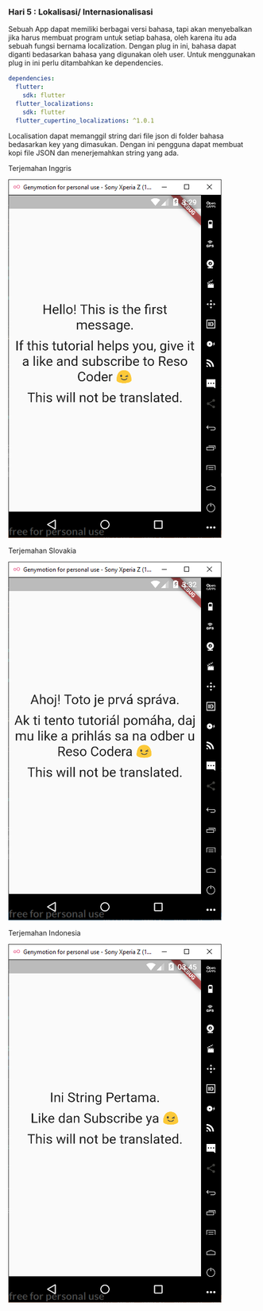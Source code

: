 ### Hari 5 : Lokalisasi/ Internasionalisasi
Sebuah App dapat memiliki berbagai versi bahasa, tapi akan menyebalkan jika harus membuat program untuk setiap bahasa, oleh karena itu ada sebuah fungsi bernama localization. Dengan plug in ini, bahasa dapat diganti bedasarkan bahasa yang digunakan oleh user. Untuk menggunakan plug in ini perlu ditambahkan ke dependencies.

```yaml
dependencies:
  flutter:
    sdk: flutter
  flutter_localizations:
    sdk: flutter
  flutter_cupertino_localizations: ^1.0.1
```
Localisation dapat memanggil string dari file json di folder bahasa bedasarkan key yang dimasukan. Dengan ini pengguna dapat membuat kopi file JSON dan menerjemahkan string yang ada.

Terjemahan Inggris

![Icon diganti](https://github.com/Hilman27/picutreRepo/blob/master/Media7/5_Translate_Eng.PNG?raw=true)

Terjemahan Slovakia

![Icon diganti](https://github.com/Hilman27/picutreRepo/blob/master/Media7/5_Translate_Slovakia.PNG?raw=true)

Terjemahan Indonesia

![Icon diganti](https://github.com/Hilman27/picutreRepo/blob/master/Media7/6_Translate_INA.PNG?raw=true)
